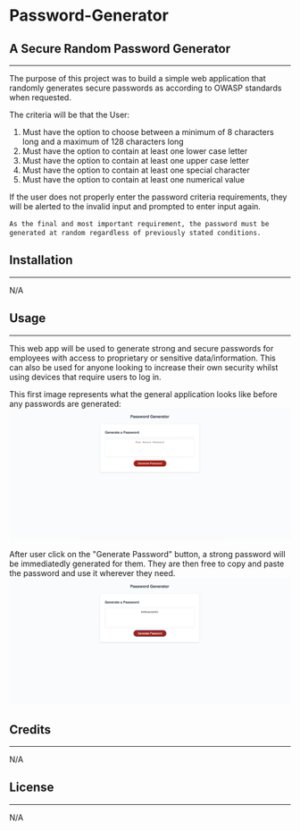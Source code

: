 # Password-Generator

## A Secure Random Password Generator
---
The purpose of this project was to build a simple web application that randomly generates secure passwords as according to OWASP standards when requested.

The criteria will be that the User:

  1. Must have the option to choose between a minimum of 8 characters long and a maximum of 128 characters long
  2. Must have the option to contain at least one lower case letter
  3. Must have the option to contain at least one upper case letter
  4. Must have the option to contain at least one special character
  5. Must have the option to contain at least one numerical value

If the user does not properly enter the password criteria requirements, they will be alerted to the invalid input and prompted to enter input again.

    As the final and most important requirement, the password must be generated at random regardless of previously stated conditions.




## Installation
---
N/A

## Usage
---
This web app will be used to generate strong and secure passwords for employees with access to proprietary or sensitive data/information. This can also be used for anyone looking to increase their own security whilst using devices that require users to log in.


This first image represents what the general application looks like before any passwords are generated:
<img src="./Assets/images/main-app.png">

After user click on the "Generate Password" button, a strong password will be immediatedly generated for them. They are then free to copy and paste the password and use it wherever they need.
<img src="./Assets/images/example.png">

## Credits
---
N/A

## License
---
N/A